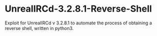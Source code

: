 # UnrealIRCd-3.2.8.1-Reverse-Shell
Exploit for UnrealIRCd v 3.2.8.1 to automate the process of obtaining a reverse shell, written in python3.
